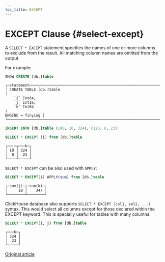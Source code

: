 ```yaml
---
toc_title: EXCEPT 
---
```


# EXCEPT Clause {#select-except}

A `SELECT * EXCEPT` statement specifies the names of one or more columns to exclude from the result. All matching column names are omitted from the output.

For example: 

``` sql
SHOW CREATE [db.]table
```

```
┌─statement────────────────────────────────────────────────────────────────────────────────┐
│ CREATE TABLE [db.]table
(
    `i` Int64,
    `j` Int16,
    `k` Int64
)
ENGINE = TinyLog │
└──────────────────────────────────────────────────────────────────────────────────────────┘
```

``` sql
INSERT INTO [db.]table (100, 10, 324), (120, 8, 23)
```

``` sql
SELECT * EXCEPT (i) from [db.]table
```

```
┌──j─┬───k─┐
│ 10 │ 324 │
│  8 │  23 │
└────┴─────┘
```

`SELECT * EXCEPT` can be also used with `APPLY`:

``` sql
SELECT * EXCEPT(i) APPLY(sum) from [db.]table
```
```
┌─sum(j)─┬─sum(k)─┐
│     18 │    347 │
└────────┴────────┘
```

ClickHouse database also supports `SELECT * EXCEPT (col1, col2, ...)` syntax. This would select all columns except for those declared within the EXCEPT keyword. This is specially useful for tables with many columns.

``` sql
SELECT * EXCEPT(i, j) from [db.]table
```

```
┌───k─┐
│ 324 │
│  23 │
└─────┘
```

[Original article](https://clickhouse.tech/docs/en/sql-reference/statements/select/except/) <!--hide-->